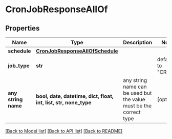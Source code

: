 # CronJobResponseAllOf


## Properties
Name | Type | Description | Notes
------------ | ------------- | ------------- | -------------
**schedule** | [**CronJobResponseAllOfSchedule**](CronJobResponseAllOfSchedule.md) |  | 
**job_type** | **str** |  | defaults to "CRON"
**any string name** | **bool, date, datetime, dict, float, int, list, str, none_type** | any string name can be used but the value must be the correct type | [optional]

[[Back to Model list]](../README.md#documentation-for-models) [[Back to API list]](../README.md#documentation-for-api-endpoints) [[Back to README]](../README.md)


